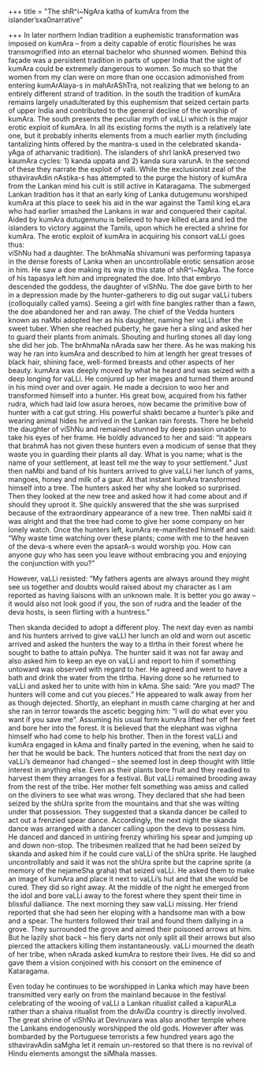 +++
title = "The shR^i~NgAra katha of kumAra from the islander’sxa0narrative"

+++
In later northern Indian tradition a euphemistic transformation was
imposed on kumAra – from a deity capable of erotic flourishes he was
transmogrified into an eternal bachelor who shunned women. Behind this
façade was a persistent tradition in parts of upper India that the sight
of kumAra could be extremely dangerous to women. So much so that the
women from my clan were on more than one occasion admonished from
entering kumArAlaya-s in mahArAShTra, not realizing that we belong to an
entirely different strand of tradition. In the south the tradition of
kumAra remains largely unadulterated by this euphemism that seized
certain parts of upper India and contributed to the general decline of
the worship of kumAra. The south presents the peculiar myth of vaLLi
which is the major erotic exploit of kumAra. In all its existing forms
the myth is a relatively late one, but it probably inherits elements
from a much earlier myth (including tantalizing hints offered by the
mantra-s used in the celebrated skanda-yAga of atharvanic tradition).
The islanders of shrI lankA preserved two kaumAra cycles: 1) kanda
uppata and 2) kanda sura varunA. In the second of these they narrate the
exploit of valli. While the exclusionist zeal of the sthaviravAdin
nAstika-s has attempted to the purge the history of kumAra from the
Lankan mind his cult is still active in Kataragama. The submerged Lankan
tradition has it that an early king of Lanka dutugemunu worshiped kumAra
at this place to seek his aid in the war against the Tamil king eLara
who had earlier smashed the Lankans in war and conquered their capital.
Aided by kumAra dutugemunu is believed to have killed eLara and led the
islanders to victory against the Tamils, upon which he erected a shrine
for kumAra. The erotic exploit of kumAra in acquiring his consort vaLLi
goes thus:  
viShNu had a daughter. The brAhmaNa shivamuni was performing tapasya in
the dense forests of Lanka when an uncontrollable erotic sensation arose
in him. He saw a doe making its way in this state of shR^i\~NgAra. The
force of his tapasya left him and impregnated the doe. Into that embryo
descended the goddess, the daughter of viShNu. The doe gave birth to her
in a depression made by the hunter-gatherers to dig out sugar vaLLi
tubers (colloquially called yams). Seeing a girl with fine bangles
rather than a fawn, the doe abandoned her and ran away. The chief of the
Vedda hunters known as naMbi adopted her as his daughter, naming her
vaLLi after the sweet tuber. When she reached puberty, he gave her a
sling and asked her to guard their plants from animals. Shouting and
hurling stones all day long she did her job. The brAhmaNa nArada saw her
there. As he was making his way he ran into kumAra and described to him
at length her great tresses of black hair, shining face, well-formed
breasts and other aspects of her beauty. kumAra was deeply moved by what
he heard and was seized with a deep longing for vaLLi. He conjured up
her images and turned them around in his mind over and over again. He
made a decision to woo her and transformed himself into a hunter. His
great bow, acquired from his father rudra, which had laid low asura
heroes, now became the primitive bow of hunter with a cat gut string.
His powerful shakti became a hunter’s pike and wearing animal hides he
arrived in the Lankan rain forests. There he beheld the daughter of
viShNu and remained stunned by deep passion unable to take his eyes of
her frame. He boldly advanced to her and said: “It appears that brahmA
has not given these hunters even a modicum of sense that they waste you
in guarding their plants all day. What is you name; what is the name of
your settlement, at least tell me the way to your settlement.” Just then
naMbi and band of his hunters arrived to give vaLLi her lunch of yams,
mangoes, honey and milk of a gaur. At that instant kumAra transformed
himself into a tree. The hunters asked her why she looked so surprised.
Then they looked at the new tree and asked how it had come about and if
should they uproot it. She quickly answered that the she was surprised
because of the extraordinary appearance of a new tree. Then naMbi said
it was alright and that the tree had come to give her some company on
her lonely watch. Once the hunters left, kumAra re-manifested himself
and said: “Why waste time watching over these plants; come with me to
the heaven of the deva-s where even the apsarA-s would worship you. How
can anyone guy who has seen you leave without embracing you and enjoying
the conjunction with you?”

However, vaLLi resisted: “My fathers agents are always around they might
see us together and doubts would raised about my character as I am
reported as having liaisons with an unknown male. It is better you go
away – it would also not look good if you, the son of rudra and the
leader of the deva hosts, is seen flirting with a huntress.”

Then skanda decided to adopt a different ploy. The next day even as
nambi and his hunters arrived to give vaLLI her lunch an old and worn
out ascetic arrived and asked the hunters the way to a tIrtha in their
forest where he sought to bathe to attain puNya. The hunter said it was
not far away and also asked him to keep an eye on vaLLi and report to
him if something untoward was observed with regard to her. He agreed and
went to have a bath and drink the water from the tIrtha. Having done so
he returned to vaLLi and asked her to unite with him in kAma. She said:
“Are you mad? The hunters will come and cut you pieces.” He appeared
to walk away from her as though dejected. Shortly, an elephant in musth
came charging at her and she ran in terror towards the ascetic begging
him: “I will do what ever you want if you save me”. Assuming his usual
form kumAra lifted her off her feet and bore her into the forest. It is
believed that the elephant was vighna himself who had come to help his
brother. Then in the forest vaLLi and kumAra engaged in kAma and finally
parted in the evening, when he said to her that he would be back. The
hunters noticed that from the next day on vaLLi’s demeanor had changed –
she seemed lost in deep thought with little interest in anything else.
Even as their plants bore fruit and they readied to harvest them they
arranges for a festival. But vaLLi remained brooding away from the rest
of the tribe. Her mother felt something was amiss and called on the
diviners to see what was wrong. They declared that she had been seized
by the shUra sprite from the mountains and that she was wilting under
that possession. They suggested that a skanda dancer be called to act
out a frenzied spear dance. Accordingly, the next night the skanda dance
was arranged with a dancer calling upon the deva to possess him. He
danced and danced in untiring frenzy whirling his spear and jumping up
and down non-stop. The tribesmen realized that he had been seized by
skanda and asked him if he could cure vaLLi of the shUra sprite. He
laughed uncontrollably and said it was not the shUra sprite but the
caprine sprite (a memory of the nejameSha graha) that seized vaLLi. He
asked them to make an image of kumAra and place it next to vaLLi’s hut
and that she would be cured. They did so right away. At the middle of
the night he emerged from the idol and bore vaLLi away to the forest
where they spent their time in blissful dalliance. The next morning they
saw vaLLi missing. Her friend reported that she had seen her eloping
with a handsome man with a bow and a spear. The hunters followed their
trail and found them dallying in a grove. They surrounded the grove and
aimed their poisoned arrows at him. But he lazily shot back – his fiery
darts not only split all their arrows but also pierced the attackers
killing them instantaneously. vaLLi mourned the death of her tribe, when
nArada asked kumAra to restore their lives. He did so and gave them a
vision conjoined with his consort on the eminence of Kataragama.

Even today he continues to be worshipped in Lanka which may have been
transmitted very early on from the mainland because in the festival
celebrating of the wooing of vaLLi a Lankan ritualist called a kapurALa
rather than a shaiva ritualist from the drAviDa country is directly
involved. The great shrine of viShNu at Devinuvara was also another
temple where the Lankans endogenously worshipped the old gods. However
after was bombarded by the Portuguese terrorists a few hundred years ago
the sthaviravAdin saMgha let it remain un-restored so that there is no
revival of Hindu elements amongst the siMhala masses.
